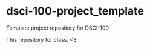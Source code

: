 # dsci-100-project_template
Template project repository for DSCI-100

This repository for class.
<3
